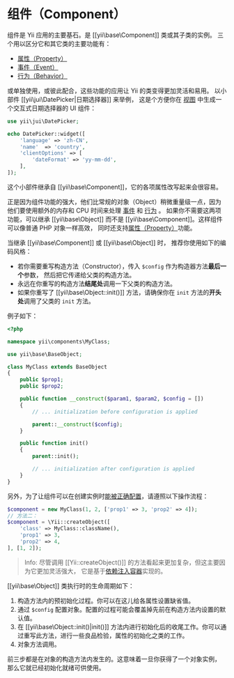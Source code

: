 组件（Component）
==========

组件是 Yii 应用的主要基石。是 [[yii\base\Component]] 类或其子类的实例。
三个用以区分它和其它类的主要功能有：

* [属性（Property）](concept-properties.md)
* [事件（Event）](concept-events.md)
* [行为（Behavior）](concept-behaviors.md)
 
或单独使用，或彼此配合，这些功能的应用让 Yii 的类变得更加灵活和易用。
以小部件 [[yii\jui\DatePicker|日期选择器]] 来举例，
这是个方便你在 [视图](structure-view.md) 中生成一个交互式日期选择器的 UI 组件：

```php
use yii\jui\DatePicker;

echo DatePicker::widget([
    'language' => 'zh-CN',
    'name'  => 'country',
    'clientOptions' => [
        'dateFormat' => 'yy-mm-dd',
    ],
]);
```

这个小部件继承自 [[yii\base\Component]]，它的各项属性改写起来会很容易。

正是因为组件功能的强大，他们比常规的对象（Object）稍微重量级一点，因为他们要使用额外的内存和 CPU 时间来处理
[事件](concept-events.md) 和 [行为](concept-behaviors.md) 。
如果你不需要这两项功能，可以继承 [[yii\base\Object]] 
而不是 [[yii\base\Component]]。这样组件可以像普通 PHP 对象一样高效，
同时还支持[属性（Property）](concept-properties.md)功能。

当继承 [[yii\base\Component]] 或 [[yii\base\Object]] 时，
推荐你使用如下的编码风格：

- 若你需要重写构造方法（Constructor），传入 `$config` 作为构造器方法**最后一个**参数，
  然后把它传递给父类的构造方法。
- 永远在你重写的构造方法**结尾处**调用一下父类的构造方法。
- 如果你重写了 [[yii\base\Object::init()]] 方法，请确保你在 `init` 方法的**开头处**调用了父类的 `init` 方法。

例子如下：

```php
<?php

namespace yii\components\MyClass;

use yii\base\BaseObject;

class MyClass extends BaseObject
{
    public $prop1;
    public $prop2;

    public function __construct($param1, $param2, $config = [])
    {
        // ... initialization before configuration is applied

        parent::__construct($config);
    }

    public function init()
    {
        parent::init();

        // ... initialization after configuration is applied
    }
}
```

另外，为了让组件可以在创建实例时[能被正确配置](concept-configurations.md)，请遵照以下操作流程：

```php
$component = new MyClass(1, 2, ['prop1' => 3, 'prop2' => 4]);
// 方法二：
$component = \Yii::createObject([
    'class' => MyClass::className(),
    'prop1' => 3,
    'prop2' => 4,
], [1, 2]);
```

> Info: 尽管调用 [[Yii::createObject()]] 的方法看起来更加复杂，但这主要因为它更加灵活强大，
> 它是基于[依赖注入容器](concept-di-container.md)实现的。
  

[[yii\base\Object]] 类执行时的生命周期如下：

1. 构造方法内的预初始化过程。你可以在这儿给各属性设置缺省值。
2. 通过 `$config` 配置对象。配置的过程可能会覆盖掉先前在构造方法内设置的默认值。
3. 在 [[yii\base\Object::init()|init()]] 方法内进行初始化后的收尾工作。你可以通过重写此方法，进行一些良品检验，属性的初始化之类的工作。
4. 对象方法调用。

前三步都是在对象的构造方法内发生的。这意味着一旦你获得了一个对象实例，
那么它就已经初始化就绪可供使用。

